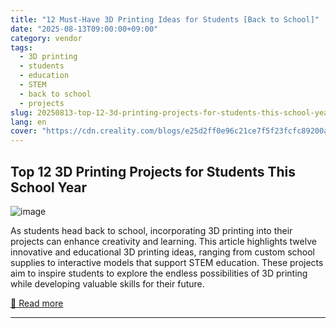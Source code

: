 ```yaml
---
title: "12 Must-Have 3D Printing Ideas for Students [Back to School]"
date: "2025-08-13T09:00:00+09:00"
category: vendor
tags:
  - 3D printing
  - students
  - education
  - STEM
  - back to school
  - projects
slug: 20250813-top-12-3d-printing-projects-for-students-this-school-year
lang: en
cover: "https://cdn.creality.com/blogs/e25d2ff0e96c21ce7f5f23fcfc89200a.jpg"
---
```


## Top 12 3D Printing Projects for Students This School Year
![image](https://cdn.creality.com/blogs/e25d2ff0e96c21ce7f5f23fcfc89200a.jpg)

As students head back to school, incorporating 3D printing into their projects can enhance creativity and learning. This article highlights twelve innovative and educational 3D printing ideas, ranging from custom school supplies to interactive models that support STEM education. These projects aim to inspire students to explore the endless possibilities of 3D printing while developing valuable skills for their future.

[🔗 Read more](https://www.creality.com/blog/3d-printing-ideas-for-back-to-school)

---